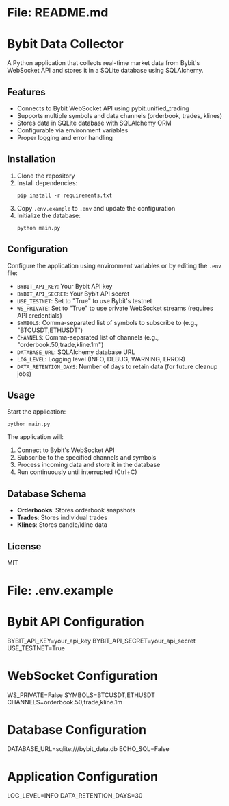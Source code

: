 # File: README.md
# Bybit Data Collector

A Python application that collects real-time market data from Bybit's WebSocket API and stores it in a SQLite database using SQLAlchemy.

## Features

- Connects to Bybit WebSocket API using pybit.unified_trading
- Supports multiple symbols and data channels (orderbook, trades, klines)
- Stores data in SQLite database with SQLAlchemy ORM
- Configurable via environment variables
- Proper logging and error handling

## Installation

1. Clone the repository
2. Install dependencies:
   ```
   pip install -r requirements.txt
   ```
3. Copy `.env.example` to `.env` and update the configuration
4. Initialize the database:
   ```
   python main.py
   ```

## Configuration

Configure the application using environment variables or by editing the `.env` file:

- `BYBIT_API_KEY`: Your Bybit API key
- `BYBIT_API_SECRET`: Your Bybit API secret
- `USE_TESTNET`: Set to "True" to use Bybit's testnet
- `WS_PRIVATE`: Set to "True" to use private WebSocket streams (requires API credentials)
- `SYMBOLS`: Comma-separated list of symbols to subscribe to (e.g., "BTCUSDT,ETHUSDT")
- `CHANNELS`: Comma-separated list of channels (e.g., "orderbook.50,trade,kline.1m")
- `DATABASE_URL`: SQLAlchemy database URL
- `LOG_LEVEL`: Logging level (INFO, DEBUG, WARNING, ERROR)
- `DATA_RETENTION_DAYS`: Number of days to retain data (for future cleanup jobs)

## Usage

Start the application:

```
python main.py
```

The application will:
1. Connect to Bybit's WebSocket API
2. Subscribe to the specified channels and symbols
3. Process incoming data and store it in the database
4. Run continuously until interrupted (Ctrl+C)

## Database Schema

- **Orderbooks**: Stores orderbook snapshots
- **Trades**: Stores individual trades
- **Klines**: Stores candle/kline data

## License

MIT

# File: .env.example
# Bybit API Configuration
BYBIT_API_KEY=your_api_key
BYBIT_API_SECRET=your_api_secret
USE_TESTNET=True

# WebSocket Configuration
WS_PRIVATE=False
SYMBOLS=BTCUSDT,ETHUSDT
CHANNELS=orderbook.50,trade,kline.1m

# Database Configuration
DATABASE_URL=sqlite:///bybit_data.db
ECHO_SQL=False

# Application Configuration
LOG_LEVEL=INFO
DATA_RETENTION_DAYS=30